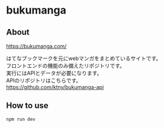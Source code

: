 # bukumanga

## About

https://bukumanga.com/

はてなブックマークを元にwebマンガをまとめているサイトです。  
フロントエンドの機能のみ備えたリポジトリです。  
実行にはAPIとデータが必要になります。  
APIのリポジトリはこちらです。  
https://github.com/ktny/bukumanga-api  

## How to use

```sh
npm run dev
```
